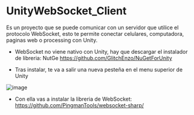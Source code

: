 # UnityWebSocket_Client
Es un proyecto que se puede comunicar con un servidor que utilice el protocolo WebSocket, esto te permite conectar celulares, computadora, paginas web o processing con Unity.

  * WebSocket no viene nativo con Unity, hay que descargar el instalador de libreria: NutGe
      https://github.com/GlitchEnzo/NuGetForUnity
    
  * Tras instalar, te va a salir una nueva pesteña en el menu superior de Unity
    
![image](https://github.com/DieandGo06/UnityWebSocket_Client/assets/66442220/6bda9df6-88da-4745-9a5d-447d2c8ce379)
  * Con ella vas a instalar la libreria de WebSocket:
      https://github.com/PingmanTools/websocket-sharp/
